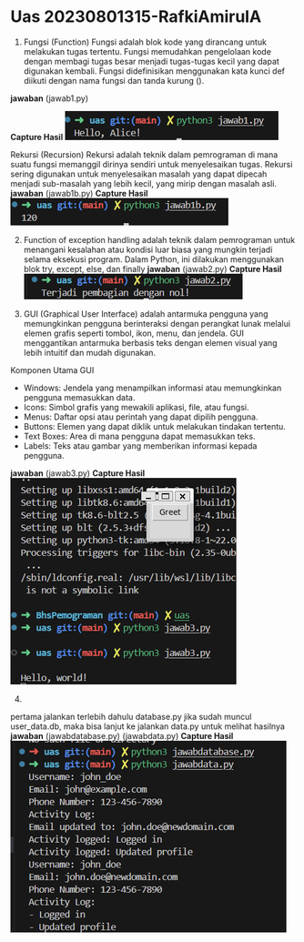 # Uas 20230801315-RafkiAmirulA

1. Fungsi (Function)
Fungsi adalah blok kode yang dirancang untuk melakukan tugas tertentu. Fungsi memudahkan pengelolaan kode dengan membagi tugas besar menjadi tugas-tugas kecil yang dapat digunakan kembali. Fungsi didefinisikan menggunakan kata kunci def diikuti dengan nama fungsi dan tanda kurung ().

**jawaban**
(jawab1.py)

**Capture Hasil**
![alt text](image-1.png)

Rekursi (Recursion)
Rekursi adalah teknik dalam pemrograman di mana suatu fungsi memanggil dirinya sendiri untuk menyelesaikan tugas. Rekursi sering digunakan untuk menyelesaikan masalah yang dapat dipecah menjadi sub-masalah yang lebih kecil, yang mirip dengan masalah asli.
**jawaban**
(jawab1b.py)
**Capture Hasil**
![alt text](image.png)

2.  Function of exception handling adalah teknik dalam pemrograman untuk menangani kesalahan atau kondisi luar biasa yang mungkin terjadi selama eksekusi program. Dalam Python, ini dilakukan menggunakan blok try, except, else, dan finally
**jawaban**
(jawab2.py)
**Capture Hasil**
![alt text](image-2.png)

3. GUI (Graphical User Interface) adalah antarmuka pengguna yang memungkinkan pengguna berinteraksi dengan perangkat lunak melalui elemen grafis seperti tombol, ikon, menu, dan jendela. GUI menggantikan antarmuka berbasis teks dengan elemen visual yang lebih intuitif dan mudah digunakan.

Komponen Utama GUI
- Windows: Jendela yang menampilkan informasi atau memungkinkan pengguna memasukkan data.
- Icons: Simbol grafis yang mewakili aplikasi, file, atau fungsi.
- Menus: Daftar opsi atau perintah yang dapat dipilih pengguna.
- Buttons: Elemen yang dapat diklik untuk melakukan tindakan tertentu.
- Text Boxes: Area di mana pengguna dapat memasukkan teks.
- Labels: Teks atau gambar yang memberikan informasi kepada pengguna.

**jawaban**
(jawab3.py)
**Capture Hasil**
![alt text](image-3.png)


4.
pertama jalankan terlebih dahulu database.py
jika sudah muncul user_data.db, maka bisa lanjut ke jalankan data.py untuk melihat hasilnya
**jawaban**
(jawabdatabase.py)
(jawabdata.py)
**Capture Hasil**
![alt text](image-4.png)

